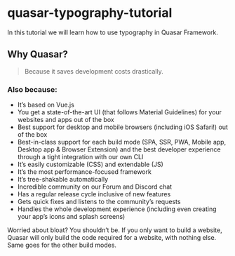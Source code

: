 # quasar-typography-tutorial
In this tutorial we will learn how to use typography in Quasar Framework.

## Why Quasar?
> Because it saves development costs drastically.

### Also because:

* It’s based on Vue.js
* You get a state-of-the-art UI (that follows Material Guidelines) for your websites and apps out of the box
* Best support for desktop and mobile browsers (including iOS Safari!) out of the box
* Best-in-class support for each build mode (SPA, SSR, PWA, Mobile app, Desktop app & Browser Extension) and the best developer experience through a tight integration with our own CLI
* It’s easily customizable (CSS) and extendable (JS)
* It’s the most performance-focused framework
* It’s tree-shakable automatically
* Incredible community on our Forum and Discord chat
* Has a regular release cycle inclusive of new features
* Gets quick fixes and listens to the community’s requests
* Handles the whole development experience (including even creating your app’s icons and splash screens)

Worried about bloat? You shouldn’t be.
If you only want to build a website, Quasar will only build the code required for a website, with nothing else. Same goes for the other build modes.
